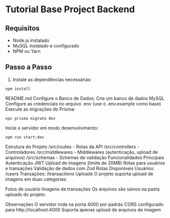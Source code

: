 # Tutorial Base Project Backend

## Requisitos
- Node.js instalado
- MySQL instalado e configurado
- NPM ou Yarn

## Passo a Passo

1. Instale as dependências necessárias:

```
npm install

```
README.md
Configure o Banco de Dados:
Crie um banco de dados MySQL
Configure as credenciais no arquivo .env (use o .env.example como base)
Execute as migrações do Prisma:

```
npx prisma migrate dev

```

Inicie o servidor em modo desenvolvimento:

```
npm run start:dev

```

Estrutura do Projeto
/src/routes - Rotas da API
/src/controllers - Controladores
/src/middlewares - Middlewares (autenticação, upload de arquivos)
/src/schemas - Schemas de validação
Funcionalidades Principais
Autenticação JWT
Upload de imagens (limite de 20MB)
Rotas para usuários e transações
Validação de dados com Zod
Rotas Disponíveis
Usuários: /users
Transações: /transactions
Uploads
O projeto suporta upload de imagens em duas categorias:

Fotos de usuário
Imagens de transações
Os arquivos são salvos na pasta uploads do projeto.

Observações
O servidor roda na porta 4000 por padrão
CORS configurado para http://localhost:4000
Suporta apenas upload de arquivos de imagem
